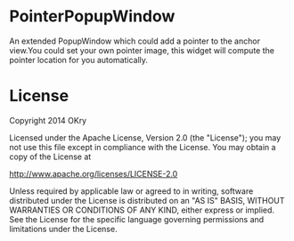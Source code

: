 PointerPopupWindow
==================

An extended PopupWindow which could add a pointer to the anchor view.You could set your own pointer image, this widget will compute the pointer location for you automatically.

License
==================
Copyright 2014 OKry

Licensed under the Apache License, Version 2.0 (the "License");
you may not use this file except in compliance with the License.
You may obtain a copy of the License at

   http://www.apache.org/licenses/LICENSE-2.0

Unless required by applicable law or agreed to in writing, software
distributed under the License is distributed on an "AS IS" BASIS,
WITHOUT WARRANTIES OR CONDITIONS OF ANY KIND, either express or implied.
See the License for the specific language governing permissions and
limitations under the License.
